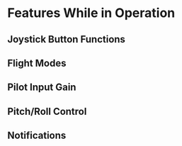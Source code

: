 # Features While in Operation

## Joystick Button Functions

## Flight Modes

## Pilot Input Gain

## Pitch/Roll Control

## Notifications

